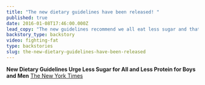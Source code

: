 ```yaml
---
title: "The new dietary guidelines have been released! "
published: true
date: 2016-01-08T17:46:00.000Z
lead_copy: "The new guidelines recommend we all eat less sugar and that males should eat less protein. But should you take their advice with a grain of salt? Watch *Fighting Fat.*"
backstory_type: backstory
video: fighting-fat
type: backstories
slug: the-new-dietary-guidelines-have-been-released
---
```


**New Dietary Guidelines Urge Less Sugar for All and Less Protein for Boys and Men**
[The New York Times](http://well.blogs.nytimes.com/2016/01/07/new-diet-guidelines-urge-less-sugar-for-all-and-less-meat-for-boys-and-men/?smid=tw-share)

